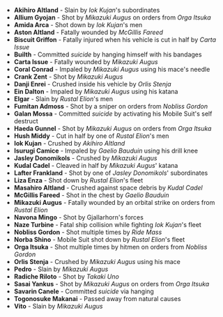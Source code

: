 - **Akihiro Altland** - Slain by _Iok Kujan_'s subordinates
- **Allium Gyojan** - Shot by _Mikazuki Augus_ on orders from _Orga Itsuka_
- **Amida Arca** - Shot down by _Iok Kujan_'s men
- **Aston Altland** - Fatally wounded by _McGillis Fareed_
- **Biscuit Griffon** - Fatally injured when his vehicle is cut in half by _Carta Issue_
- **Builth** - Committed _suicide_ by hanging himself with his bandages
- **Carta Issue** - Fatally wounded by _Mikazuki Augus_
- **Coral Conrad** - Impaled by _Mikazuki Augus_ using his mace's needle
- **Crank Zent** - Shot by _Mikazuki Augus_
- **Danji Enrei** - Crushed inside his vehicle by _Orlis Stenja_
- **Ein Dalton** - Impaled by _Mikazuki Augus_ using his katana
- **Elgar** - Slain by _Rustal Elion_'s men
- **Fumitan Admoss** - Shot by a sniper on orders from _Nobliss Gordon_
- **Galan Mossa** - Committed _suicide_ by activating his Mobile Suit's self destruct
- **Haeda Gunnel** - Shot by _Mikazuki Augus_ on orders from _Orga Itsuka_
- **Hush Middy** - Cut in half by one of _Rustal Elion_'s men
- **Iok Kujan** - Crushed by _Akihiro Altland_
- **Isurugi Camice** - Impaled by _Gaelio Bauduin_ using his drill knee
- **Jasley Donomikols** - Crushed by _Mikazuki Augus_
- **Kudal Cadel** - Cleaved in half by _Mikazuki Augus_' katana
- **Lafter Frankland** - Shot by one of _Jasley Donomikols_' subordinates
- **Liza Enza** - Shot down by _Rustal Elion_'s fleet
- **Masahiro Altland** - Crushed against space debris by _Kudal Cadel_
- **McGillis Fareed** - Shot in the chest by _Gaelio Bauduin_
- **Mikazuki Augus** - Fatally wounded by an orbital strike on orders from _Rustal Elion_
- **Navona Mingo** - Shot by Gjallarhorn's forces
- **Naze Turbine** - Fatal ship collision while fighting _Iok Kujan_'s fleet
- **Nobliss Gordon** - Shot multiple times by _Ride Mass_
- **Norba Shino** - Mobile Suit shot down by _Rustal Elion_'s fleet
- **Orga Itsuka** - Shot multiple times by hitmen on orders from _Nobliss Gordon_
- **Orlis Stenja** - Crushed by _Mikazuki Augus_ using his mace
- **Pedro** - Slain by _Mikazuki Augus_
- **Radiche Riloto** - Shot by _Takaki Uno_
- **Sasai Yankus** - Shot by _Mikazuki Augus_ on orders from _Orga Itsuka_
- **Savarin Canele** - Committed _suicide_ via hanging
- **Togonosuke Makanai** - Passed away from natural causes
- **Vito** - Slain by _Mikazuki Augus_